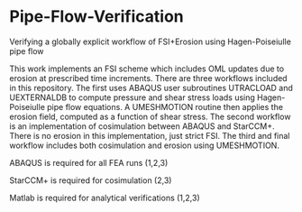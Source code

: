 # Pipe-Flow-Verification
Verifying a globally explicit workflow of FSI+Erosion using Hagen-Poiseiulle pipe flow

This work implements an FSI scheme which includes OML updates due to erosion at prescribed time increments.
There are three workflows included in this repository. The first uses ABAQUS user subroutines UTRACLOAD and UEXTERNALDB to compute pressure and shear stress loads using Hagen-Poiseiulle pipe flow equations. A UMESHMOTION routine then applies the erosion field, computed as a function of shear stress.
The second workflow is an implementation of cosimulation between ABAQUS and StarCCM+. There is no erosion in this implementation, just strict FSI.
The third and final workflow includes both cosimulation and erosion using UMESHMOTION.

ABAQUS is required for all FEA runs (1,2,3)

StarCCM+ is required for cosimulation (2,3)

Matlab is required for analytical verifications (1,2,3)

